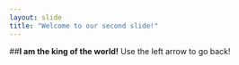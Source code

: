 ```yaml
---
layout: slide
title: "Welcome to our second slide!"
---
```

##**I am the king of the world!**
Use the left arrow to go back!
